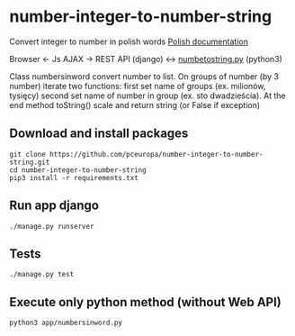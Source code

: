 # number-integer-to-number-string
Convert integer to number in polish words [Polish documentation](https://pceuropa.net/blog/pl/konwersja-liczby-na-slowa-python/)

Browser <- Js AJAX -> REST API (django) <->
[numbetostring.py](https://github.com/pceuropa/number-integer-to-number-string/blob/master/app/numbersinword.py) (python3)

Class numbersinword convert number to list. 
On groups of number (by 3 number) iterate two functions: first set name of groups (ex. milionów, tysięcy) second set
name of number in group (ex. sto dwadzieścia). At the end method toString() scale and return string (or False if
exception)


## Download and install packages
```
git clone https://github.com/pceuropa/number-integer-to-number-string.git
cd number-integer-to-number-string
pip3 install -r requirements.txt
```


## Run app django
```
./manage.py runserver
```

## Tests
```
./manage.py test

```
## Execute only python method (without Web API)
```
python3 app/numbersinword.py
```
